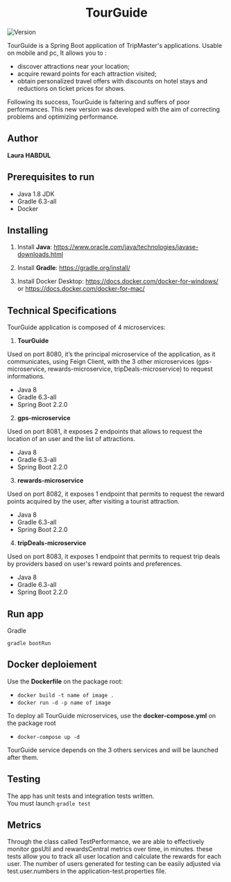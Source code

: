 <h1 align="center">TourGuide</h1>
<p>
  <img alt="Version" src="https://img.shields.io/badge/version-1.0.0-blue.svg?cacheSeconds=2592000" />
</p>

TourGuide is a Spring Boot application of TripMaster's applications. Usable on mobile and pc, It allows you to :
- discover attractions near your location;
- acquire reward points for each attraction visited;
- obtain personalized travel offers with discounts on hotel stays and reductions on ticket prices for shows.

Following its success, TourGuide is faltering and suffers of poor performances.  This new version was developed with the aim of correcting problems and optimizing performance.

## Author

**Laura HABDUL**

## Prerequisites to run

- Java 1.8 JDK
- Gradle 6.3-all
- Docker

## Installing

1. Install **Java**: https://www.oracle.com/java/technologies/javase-downloads.html

2. Install **Gradle**: https://gradle.org/install/

3. Install Docker Desktop:
https://docs.docker.com/docker-for-windows/ or https://docs.docker.com/docker-for-mac/

## Technical Specifications

TourGuide application is composed of 4 microservices:

1. **TourGuide**

Used on port 8080, it’s the principal microservice of the application, as it communicates, using Feign Client, with the 3 other microservices (gps-microservice, rewards-microservice, tripDeals-microservice) to request informations. 
- Java 8
- Gradle 6.3-all
- Spring Boot 2.2.0

2. **gps-microservice**

Used on port 8081, it exposes 2 endpoints that allows to request the location of an user and the list of attractions.
- Java 8
- Gradle 6.3-all
- Spring Boot 2.2.0

3. **rewards-microservice**

Used on port 8082, it exposes 1 endpoint that permits to request the reward points acquired by the user, after visiting a tourist attraction.
- Java 8
- Gradle 6.3-all
- Spring Boot 2.2.0

4. **tripDeals-microservice**

Used on port 8083, it exposes 1 endpoint that permits to request trip deals by providers based on user's reward points and preferences.
- Java 8
- Gradle 6.3-all
- Spring Boot 2.2.0

## Run app

Gradle
```
gradle bootRun
```

## Docker deploiement

Use the **Dockerfile** on the package root:
- `docker build -t name of image .`
- `docker run -d -p name of image`

To deploy all TourGuide microservices, use the **docker-compose.yml** on the package root

- `docker-compose up -d`

TourGuide service depends on the 3 others services and will be launched after them.

## Testing

The app has unit tests and integration tests written. <br/>
You must launch `gradle test`

## Metrics
Through the class called TestPerformance, we are able to effectively monitor gpsUtil and rewardsCentral metrics over time, in minutes. these tests allow you to track all user location and calculate the rewards for each user. The number of users generated for testing can be easily adjusted via test.user.numbers in the application-test.properties file.
